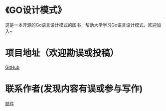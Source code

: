 # 《GO设计模式》
这是一本开源的Go语言设计模式的图书，帮助大学学习Go语言设计模式，欢迎加入~

# 项目地址（欢迎勘误或投稿）
[GitHub](https://github.com/wumoxi/GoDesignPattern)

# 联系作者(发现内容有误或参与写作)
[邮件](mailto:wu.shaohua@foxmail.com)